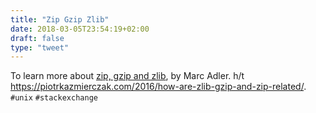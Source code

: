 ```yaml
---
title: "Zip Gzip Zlib"
date: 2018-03-05T23:54:19+02:00
draft: false
type: "tweet"
---
```

To learn more about [zip, gzip and zlib](https://stackoverflow.com/questions/20762094/how-are-zlib-gzip-and-zip-related-what-do-they-have-in-common-and-how-are-they), by Marc Adler. h/t <https://piotrkazmierczak.com/2016/how-are-zlib-gzip-and-zip-related/>. `#unix` `#stackexchange`
